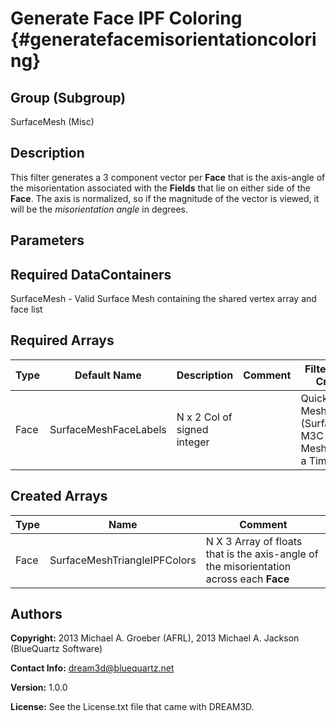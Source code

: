 Generate Face IPF Coloring {#generatefacemisorientationcoloring}
======================

## Group (Subgroup) ##
SurfaceMesh (Misc)

## Description ##

This filter generates a 3 component vector per **Face** that is the axis-angle of the misorientation associated with the **Fields** that lie on either side of the **Face**.  The axis is normalized, so if the magnitude of the vector is viewed, it will be the *misorientation angle* in degrees.


## Parameters ##

## Required DataContainers ##

SurfaceMesh - Valid Surface Mesh containing the shared vertex array and face list


## Required Arrays ##

| Type | Default Name | Description | Comment | Filters Known to Create Data |
|------|--------------|-------------|---------|-------|
| Face | SurfaceMeshFaceLabels | N x 2 Col of signed integer |  | Quick Surface Mesh (SurfaceMeshing), M3C Surface Meshing (Slice at a Time) |


## Created Arrays ##
| Type | Name | Comment |
|------|------|---------|
| Face | SurfaceMeshTriangleIPFColors | N X 3 Array of floats that is the axis-angle of the misorientation across each **Face** |


## Authors ##

**Copyright:** 2013 Michael A. Groeber (AFRL), 2013 Michael A. Jackson (BlueQuartz Software)

**Contact Info:** dream3d@bluequartz.net

**Version:** 1.0.0

**License:**  See the License.txt file that came with DREAM3D.



